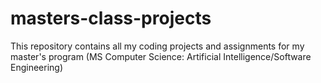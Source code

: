 # masters-class-projects
This repository contains all my coding projects and assignments for my master's program (MS Computer Science: Artificial Intelligence/Software Engineering)
